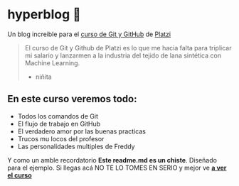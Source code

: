# hyperblog 💚
Un blog increible para el [curso de Git y GitHub](http://https://platzi.com/cursos/git-github/ "curso de Git y GitHub") de [Platzi](http://https://platzi.com "Platzi")
> El curso de Git y Github de Platzi es lo que me hacia falta para triplicar mi salario y lanzarmen a la industria del tejido de lana sintética con Machine Learning.
> - niñita

## En este curso veremos todo:
* Todos los comandos de Git
* El flujo de trabajo en GitHub
* El verdadero amor por las buenas practicas
* Trucos mu locos del profesor
* Las personalidades multiples de Freddy

Y como un amble recordatorio **Este readme.md es un chiste**. Diseñado para el ejemplo. Si llegas acá NO TE LO TOMES EN SERIO y mejor ve [**a ver el curso**](https://platzi.com/cursos/git-github/)